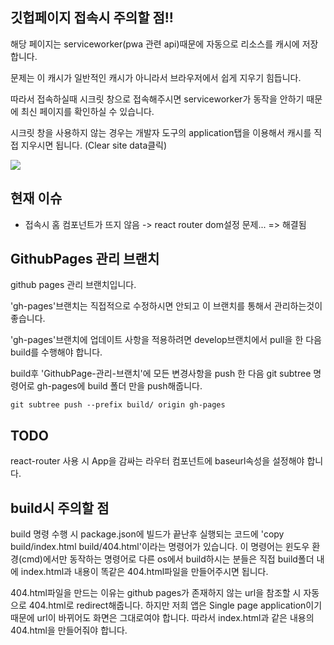 ## 깃헙페이지 접속시 주의할 점!!

해당 페이지는 serviceworker(pwa 관련 api)때문에 자동으로 리소스를 캐시에 저장합니다.

문제는 이 캐시가 일반적인 캐시가 아니라서 브라우저에서 쉽게 지우기 힘듭니다.

따라서 접속하실때 시크릿 창으로 접속해주시면 serviceworker가 동작을 안하기 때문에 최신 페이지를 확인하실 수 있습니다.

시크릿 창을 사용하지 않는 경우는 개발자 도구의 application탭을 이용해서 캐시를 직접 지우시면 됩니다. (Clear site data클릭)

![](https://i.imgur.com/jkGHUeX.png)

## 현재 이슈

- 접속시 홈 컴포넌트가 뜨지 않음 -> react router dom설정 문제... => 해결됨

## GithubPages 관리 브랜치

github pages 관리 브랜치입니다.

'gh-pages'브랜치는 직접적으로 수정하시면 안되고 이 브랜치를 통해서 관리하는것이 좋습니다.

'gh-pages'브랜치에 업데이트 사항을 적용하려면 develop브랜치에서 pull을 한 다음 build를 수행해야 합니다.

build후 'GithubPage-관리-브랜치'에 모든 변경사항을 push 한 다음 git subtree 명령어로 gh-pages에 build 폴더 만을 push해줍니다.

```
git subtree push --prefix build/ origin gh-pages
```

## TODO

react-router 사용 시 App을 감싸는 라우터 컴포넌트에 baseurl속성을 설정해야 합니다.

## build시 주의할 점

build 명령 수행 시 package.json에 빌드가 끝난후 실행되는 코드에 'copy build/index.html build/404.html'이라는 명령어가 있습니다. 이 명령어는 윈도우 환경(cmd)에서만 동작하는 명령어로 다른 os에서 build하시는 분들은 직접 build폴더 내에 index.html과 내용이 똑같은 404.html파일을 만들어주시면 됩니다.

404.html파일을 만드는 이유는 github pages가 존재하지 않는 url을 참조할 시 자동으로 404.html로 redirect해줍니다. 하지만 저희 앱은 Single page application이기 때문에 url이 바뀌어도 화면은 그대로여야 합니다. 따라서 index.html과 같은 내용의 404.html을 만들어줘야 합니다.
